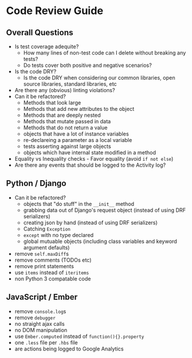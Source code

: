 # Code Review Guide


## Overall Questions

  - Is test coverage adequite?
    - How many lines of non-test code can I delete without breaking any tests?
    - Do tests cover both positive and negative scenarios?
  - Is the code DRY?
    - Is the code DRY when considering our common libraries, open source libraries, standard libraries, etc
  - Are there any (obvious) linting violations?
  - Can it be refactored?
    - Methods that look large
    - Methods that add new attributes to the object
    - Methods that are deeply nested
    - Methods that mutate passed in data
    - Methods that do not return a value
    - objects that have a lot of instance variables
    - re-declareing a parameter as a local variable
    - tests asserting against large objects
    - objects which have internal state modified in a method
  - Equality vs Inequality checks - Favor equality (avoid `if not else`)
  - Are there any events that should be logged to the Activity log?


## Python / Django

  - Can it be refactored?
    - objects that "do stuff" in the `__init__` method
    - grabbing data out of Django's request object (instead of using DRF serializers)
    - creating json by hand (instead of using DRF serializers)
    - Catching `Exception`
    - `except` with no type declared
    - global mutuable objects (including class variables and keyword argument defaults)
  - remove `self.maxDiff`s
  - remove comments (TODOs etc)
  - remove print statements
  - use `items` instead of `iteritems`
  - non Python 3 compatable code


## JavaScript / Ember

  - remove `console.log`s
  - remove `debugger`
  - no straight ajax calls
  - no DOM manipulation
  - use `Ember.computed` instead of `function(){}.property`
  - one `.less` file per `.hbs` file
  - are actions being logged to Google Analytics
